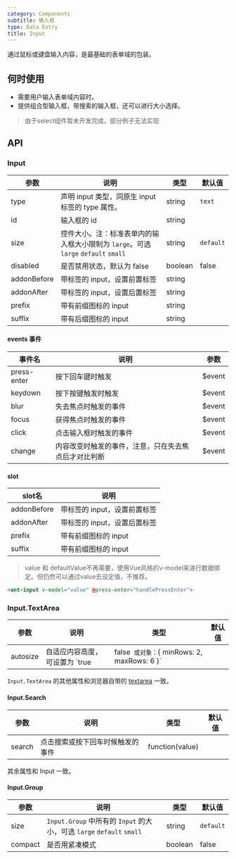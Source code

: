 ```yaml
---
category: Components
subtitle: 输入框
type: Data Entry
title: Input
---
```


通过鼠标或键盘输入内容，是最基础的表单域的包装。

## 何时使用

- 需要用户输入表单域内容时。
- 提供组合型输入框，带搜索的输入框，还可以进行大小选择。

> 由于select组件暂未开发完成，部分例子无法实现

## API

### Input

| 参数      | 说明                                     | 类型       | 默认值 |
|-----------|-----------------------------------------|------------|-------|
| type | 声明 input 类型，同原生 input 标签的 type 属性。 | string  | `text` |
| id | 输入框的 id | string | |
| size | 控件大小。注：标准表单内的输入框大小限制为 `large`。可选 `large` `default` `small` | string | `default` |
| disabled | 是否禁用状态，默认为 false | boolean | false |
| addonBefore | 带标签的 input，设置前置标签 | string | |
| addonAfter | 带标签的 input，设置后置标签 | string | |
| prefix | 带有前缀图标的 input | string | |
| suffix | 带有后缀图标的 input | string | |

#### events 事件

| 事件名     | 说明                                     | 参数 |
|-----------|------------------------------------------|-----|
| press-enter | 按下回车键时触发 | $event |
| keydown | 按下按键触发时触发 | $event |
| blur | 失去焦点时触发的事件 | $event |
| focus | 获得焦点时触发的事件 | $event |
| click | 点击输入框时触发的事件 | $event |
| change | 内容改变时触发的事件，注意，只在失去焦点后才对比判断 | $event |

#### slot

| slot名      | 说明                                     |
|-----------|-----------------------------------------|
| addonBefore | 带标签的 input，设置前置标签 |
| addonAfter | 带标签的 input，设置后置标签 |
| prefix | 带有前缀图标的 input |
| suffix | 带有前缀图标的 input |



> value 和 defaultValue不再需要，使用Vue风格的v-model来进行数据绑定。但仍然可以通过value去设定值，不推荐。

```html
<ant-input v-model="value" @press-enter="handlePressEnter">
```

### Input.TextArea

| 参数      | 说明                                     | 类型       | 默认值 |
|-----------|-----------------------------------------|------------|-------|
| autosize | 自适应内容高度，可设置为 `true|false` 或对象：`{ minRows: 2, maxRows: 6 }` |  | false |

`Input.TextArea` 的其他属性和浏览器自带的 [textarea](https://developer.mozilla.org/en-US/docs/Web/HTML/Element/textarea) 一致。

#### Input.Search

| 参数      | 说明                                     | 类型       | 默认值 |
|-----------|-----------------------------------------|-----------|-------|
| search | 点击搜索或按下回车时候触发的事件                 | function(value) |  |

其余属性和 Input 一致。

#### Input.Group

| 参数      | 说明                                     | 类型         | 默认值 |
|-----------|-----------------------------------------|-------------|-------|
|  size | `Input.Group` 中所有的 `Input` 的大小，可选 `large` `default` `small` | string | `default` |
|  compact | 是否用紧凑模式 | boolean | false |

